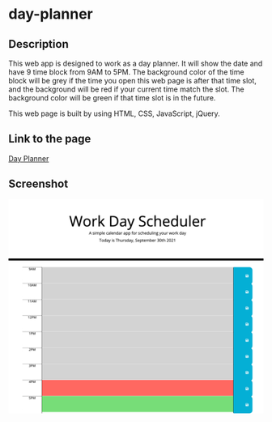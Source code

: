 # day-planner

## Description

This web app is designed to work as a day planner. It will show the date and have 9 time block from 9AM to 5PM. The background color of the time block will be grey if the time you open this web page is after that time slot, and the background will be red if your current time match the slot. The background color will be green if that time slot is in the future.

This web page is built by using HTML, CSS, JavaScript, jQuery.

## Link to the page
[Day Planner](https://zacklai21.github.io/day-planner/)

## Screenshot
![alt text](/screenshot.png)